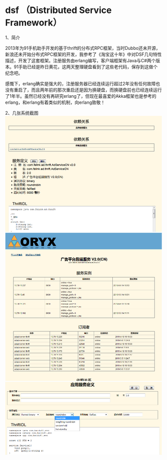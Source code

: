 # dsf （Distributed Service Framework）

1、简介

  2013年为91手机助手开发的基于thrift的分布式RPC框架，当时Dubbo还未开源，新浪还未开始分布式RPC框架的开发，我参考了《淘宝这十年》中对DSF几句特性描述，开发了这套框架。注册服务由erlang编写，客户端框架有Java与C#两个版本。91手助已经是昨日黄花，这两天整理硬盘看到了这些老代码，保存到这做个纪念吧。
    
  感慨下，erlang确实是强大的，注册服务器已经连续运行超过2年没有任何故障也没有重启了，而且两年前的那次重启还是因为换硬盘，而换硬盘前也已经连续运行了1年半。虽然已经没有再研究erlang了，但现在最喜爱的Akka框架也是参考的erlang，和erlang有着类似的机制，向erlang致敬！

2、几张系统截图
![image](./docs/images/1.png)
![image](./docs/images/2.png)
![image](./docs/images/3.png)
